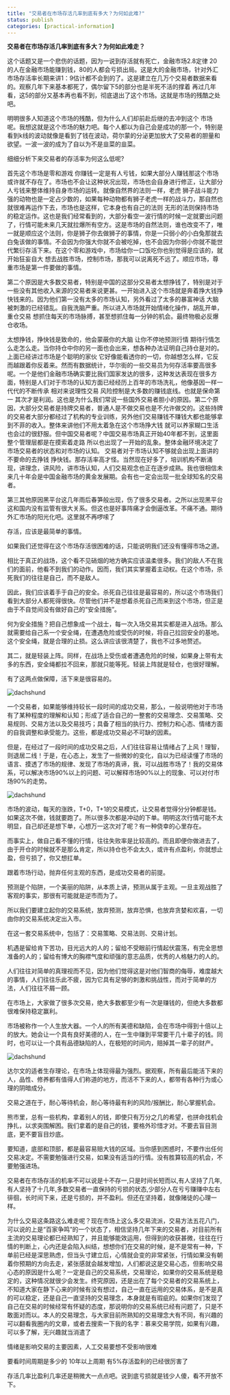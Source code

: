 ```yaml
---
title: "交易者在市场存活几率到底有多大？为何如此难?"
status: publish
categories: [practical-information]
---
```


**交易者在市场存活几率到底有多大？为何如此难走？**

这个话题又是一个悲伤的话题，因为一说到存活就有死亡，金融市场2.8定律 20的人在金融市场能赚到钱，80的人都会亏损出局。这是大的金融市场，针对外汇市场存活率长期来讲1：9估计都不会到的了。这是建立在几万个交易者数据来看的。观察几年下来基本都死了，偶尔留下5的部分也是半死不活的撑着 再过几年看，这5的部分又基本再也看不到，彻底退出了这个市场。这就是市场的残酷之处吧。  
  
明明很多人知道这个市场的残酷，但为什么人们却前赴后继的去冲到这个 市场呢。我想这就是这个市场的魅力吧。每个人都以为自己会是成功的那一个，特别是看到k线的波动就像是看到了钱在波动，荷尔蒙的分泌更加放大了交易者的胆量和欲望。一波一波的成为了自以为不是韭菜的韭菜。  
  
细细分析下来交易者的存活率为何这么低呢?  
  
首先这个市场是零和游戏 你赚钱一定是有人亏钱，如果大部分人赚钱那这个市场或许就不存在了。市场也不会让这种状况出现，市场也会自身进行修正，让大部分人亏钱来整体维持自身市场的运转。就像自然界的法则一样，老虎 狮子战斗能力强的动物也是一定占少数的，如果每种动物都有狮子老虎一样的战斗力，那自然也就很难再运作下去，市场也是这样，它本身也有自己的法则 无形的法则保持市场的稳定运作。这也是我们经常看到的，大部分看空一波行情的时候一定就要出问题了，行情可能未来几天就拉爆所有空方。这是市场的自然法则，谁也改变不了，唯一就是顺应这个法则，你是狮子你去做狮子的事情，你是一只弱小的小白兔那就去白兔该做的事情。不会因为你强大你就不会被吃掉，也不会因为你弱小你就不能世代繁衍存活下来。在这个零和游戏中，市场给你一口饭吃你也别觉得是应该的，就开始狂妄自大 想去战胜市场，控制市场，那我可以说离死不远了。顺应市场，尊重市场是第一件要做的事情。  
  
第二个原因是大多数交易者，特别是中国的这部分交易者太想挣钱了，特别是对于一些没有其他收入来源的交易者来说更甚。一开始进入这个市场就是奔着挣大钱挣快钱来的。因为他们第一没有太多的市场认知，另外看过了太多的暴富神话 大脑被刺激的已经错乱。自我洗脑严重。所以进入市场就开始情绪化操作，胡乱开单，重仓交易 想抓住每天的市场脉搏，甚至想抓住每一分钟的机会。最终物极必反爆仓收场。  
  
太想挣钱，挣快钱是致命的，他会蒙蔽你的大脑 让你不停地预测行情 期待行情怎么走怎么走。当你持仓中你的另一面也会出来，想各种办法证明自己持仓是对的。上面已经讲过市场是个聪明的家伙 它好像能看透你的一切，你越想怎么样，它反而越跟着你反着来。然而有数据统计，华尔街的一些交易员为何存活率要高很多呢。一个是他们金融市场确实要比我们国家发达的很多，这种发达表现在很多方面，特别是人们对于市场的认知方面已经经历上百年的市场洗礼，他像基因一样一代代的不断传承 相对来说理性交易 风险控制是大多数的赚钱底线。也就是保命第一 其次才是利润。这也是为什么我们常说一些国外交易者胆小的原因。第二个原因，大部分交易者是持牌交易者，普通人是不做交易也是不允许做交的。这些持牌的交易者大部分都经过了机构的专业训练，另外他们交易赚钱不赚钱大都也能够拿到不菲的收入。整体来讲他们不用太着急在这个市场挣大钱 就可以养家糊口生活也会过的很舒服。但中国交易者呢？中国交易市场真正开始40年都不到，这里面整个管理层都是在摸索着走路 所以也出现了一开始的乱象。整体金融环境决定了市场交易者的状态和对市场的认知。 交易者对于市场认知不够就会出现上面讲的不要命的去挣钱 挣快钱。那存活率高才怪。当然现在好多了，培训机构不断涌现，讲理念，讲风险，讲市场认知，人们交易观念也正在逐步成熟。我也很相信未来几十年会是中国金融市场的黄金发展期。会有也一定会出现一批全球知名的交易者。  
  
第三其他原因黑平台这几年雨后春笋般出现，伤了很多交易者。之所以出现黑平台这和国内没有监管有很大关系。但这也是好事阵痛才会倒逼改革。不痛不通。期待外汇市场的阳光化吧。这里就不再啰嗦了  

存活，应该是最简单的事情。

如果我们还觉得在这个市场存活很困难的话，只能说明我们还没有懂得市场之道。

相比于真正的战场，这个看不见硝烟的地方确实应该温柔很多。我们的敌人不在我们的面前，他看不到我们的动作。因而，我们其实掌握着主动权。在这个市场，杀死我们的往往是自己，而不是敌人。

因此，我们应该着手于自己的安全。杀死自己往往是最容易的，所以这个市场我们看到大部分人都死得很快。尽管他们并不是想着杀死自己而来到这个市场，但正是由于不自觉间没有做好自己的“安全措施”。

何为安全措施？把自己想象成一个战士，每一次入场交易其实都是进入战场。那么就需要给自己系一个安全绳，在遭遇危险或受伤的时候，将自己拉回安全的基地。这个安全绳，就是合理的止损。这么讲应该很清楚了，我也不过多地赘述。  

其二，就是轻装上阵。同样，在战场上受伤或者遭遇危险的时候，如果身上带有太多的东西，安全绳都拉不回来，那就只能等死。轻装上阵就是轻仓，也很好理解。

有了这两点做保障，活下来是很容易的。

![dachshund](https://cdn.fendou.la/funstoutiao/2020/12/140005989.jpg "timg.jpg")

一个交易者，如果能够维持较长一段时间的成功交易，那么，一般说明他对于市场有了某种程度的理解和认知；形成了适合自己的一整套的交易理念、交易策略、交易规则、交易方法以及交易技巧；具备了相当的执行力、控制力和心态、情绪方面的自我调整和承受能力。这些，都是成功交易必不可缺的因素。

但是，在经过了一段时间的成功交易之后，人们往往容易让情绪占了上风！理智，则退居二线！于是，在心态上，发生了一些微妙的变化，自以为已经读懂了市场的语言、摸透了市场的规律、发现了市场的真谛，我，可以战胜市场了！我的交易体系，可以解决市场90%以上的问题、可以解释市场90%以上的现象、可以对付市场90%的走势。

![dachshund](https://cdn.fendou.la/funstoutiao/2020/12/140527755.jpg "7.jpg")

市场的波动，每天的涨跌，T+0，T+1的交易模式，让交易者觉得分分钟都是钱。如果这次不做，钱就要跑了。所以很多次都是冲动的下单。明明这次行情可能不太明显，自己却还是想下单，心想万一这次对了呢？有一种侥幸的心里存在。

而事实上，做自己看不懂的行情，往往失败率是比较高的。而且即便你做进去了，由于开仓的时候就不是那么肯定，所以持仓也不会太久，或许有点盈利，你就想止盈，但亏损了，你又想扛单。

跟着市场行动，抛弃任何主观的东西，是成功交易者的前提。

预测是个陷阱，一个美丽的陷阱，从本质上讲，预测从属于主观。一旦主观战胜了客观的事实，那很有可能就是逆市而为了。

所以我们要建立起你的交易系统，放弃预测，放弃恐惧，也放弃贪婪和欢喜，一切由你的交易系统决定出入市。

在这一套交易系统中，包括了：交易策略、交易法则、交易计划。

机遇是留给肯下苦功，目光远大的人的；留给不受眼前行情起伏震荡，有完全思想准备的人的；留给有博大的胸襟气度和顽强的意志品质，优秀的人格魅力的人的。

人们往往对简单的真理视而不见，因为他们觉得这是对他们智商的侮辱，难度越大的事情，人们往往乐此不疲，因为它具有足够的刺激和挑战性，而对于简单的方法，人们往往不屑一顾。

在市场上，大家做了很多次交易，绝大多数都至少有一次是赚钱的，但绝大多数都很难保持稳定赢利。

市场被称作一个人生放大器。一个人的所有美德和缺陷，会在市场中得到十倍以上的放大。她会让一个具有良好美德的人，在一生中赚到平常要干几十辈子的钱。同时，也可以让一个具有品德缺陷的人，在极短的时间内，赔掉其一辈子的财产。

![dachshund](https://cdn.fendou.la/funstoutiao/2020/12/141033676.jpg "5.jpg")

达尔文的适者生存理论，在市场上体现得最为强烈。据观察，所有最后能活下来的人，品性、修养都有值得人们称道的地方，而活不下来的人，都带有各种行为或心理的阴暗成分。  

交易之道在于，耐心等待机会，耐心等待最有利的风险/报酬比，耐心掌握机会。

熊市里，总有一些机构，拿着别人的钱，即使只有万分之几的希望，也拼命找机会挣扎，以求突围解困。我们拿着的是自己的钱，要格外珍惜才对。不要去盲目测底，更不要盲目炒底。

要知道，底部和顶部，都是最容易赔大钱的区域。当你感到困惑时，不要作出任何交易决定。不需要勉强进行交易，如果没有适当的行情。没有胜算较高的机会，不要勉强进场。

交易者在市场存活的机率不可以说是十不存一,只是时间长短而以,有人坚持了几年,有人坚持了十几年,多数交易者一直保持的亏损的状态,少部分人在亏亏赚赚中左右徘徊，长时间下来，还是亏损的，并不盈利。但还在坚持着，就像赌徒的心理一样。

为什么交易这条路这么难走呢？现在市场上这么多交易流派，交易方法五花八门，可以说的上是“百家争鸣”的一个状态了，相信坚持几年下来的交易者，对目前所有主流的交易理论都已经熟知了，并且能够能效运用，但得到的收获甚微，往往在行情的判断上，心内还是会陷入纠结，想想你们在交易的时候，是不是常有一种，下单前已经是深思熟虑，但当头寸建立后，心情就会变的非常紧张，行情如果没有朝着你预期的方向去走，紧张感就会越发增加，人们都说这是交易心态，但影响交易心态的原因是什么呢？一定是自己的交易系统，交易理论，如果你的交易系统是稳定的，这种情况就很少会发生。终究原因，还是出在了每个交易者的交易系统上，不知道大家在静下心来的时候有没有想过，自己一直在运用的交易体系，是不是真的可以稳定，还是自己一直坚持的交易理念，本身就是有瑕疵的。如果你们发现了自己在交易的时候经常有怀疑的态度，那说明你的交易系统已经有问题了，只是不敢面对而以。本人的交易理念，与大家目前所熟知的交易理念大有不同，有兴趣的可以翻看我圈内的文章，或者去搜索一下我的名字：慕来交易学院，如果有兴趣，可以多了解，无兴趣就当消遣了

情绪是影响交易的主要因素，人工交易要想不受影响很难

要看时间周期是多少的 10年以上周期 有5%存活盈利的已经很厉害了

存活几率比盈利几率还是稍微大一点点吧。说到底亏损就是钱少人傻，看不开放不下。
